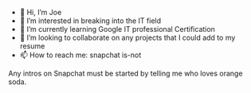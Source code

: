 - 👋 Hi, I’m Joe
- 👀 I’m interested in breaking into the IT field
- 🌱 I’m currently learning Google IT professional Certification
- 💞️ I’m looking to collaborate on any projects that I could add to my resume
- 📫 How to reach me: snapchat is-not

Any intros on Snapchat must be started by telling me who loves orange soda.
